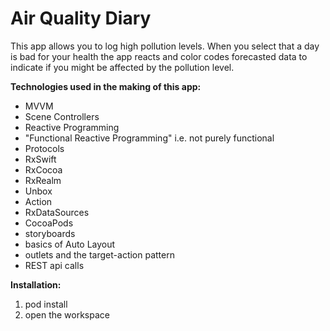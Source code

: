 # Air Quality Diary
This app allows you to log high pollution levels.  When you select that a day is bad for your health the app reacts and color
codes forecasted data to indicate if you might be affected by the pollution level.


**Technologies used in the making of this app:**

* MVVM
* Scene Controllers
* Reactive Programming
* "Functional Reactive Programming" i.e. not purely functional
* Protocols
* RxSwift
* RxCocoa
* RxRealm
* Unbox
* Action
* RxDataSources
* CocoaPods
* storyboards
* basics of Auto Layout
* outlets and the target-action pattern
* REST api calls

**Installation:**
1. pod install
2. open the workspace
